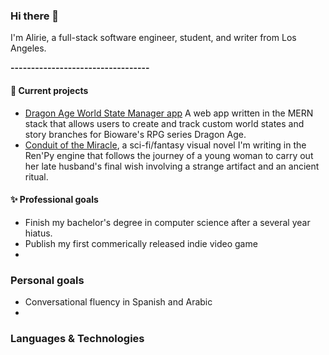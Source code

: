 ### Hi there 👋
I'm Alirie, a full-stack software engineer, student, and writer from Los Angeles. 

**----------------------------------**

<!--
**AlirieGray/AlirieGray** is a ✨ _special_ ✨ repository because its `README.md` (this file) appears on your GitHub profile.

Here are some ideas to get you started:

- 🔭 I’m currently working on ...
- 🌱 I’m currently learning ...
- 👯 I’m looking to collaborate on ...
- 🤔 I’m looking for help with ...
- 💬 Ask me about ...
- 📫 How to reach me: ...
- 😄 Pronouns: she/her or he/him

- ⚡ Fun fact: ...
-->

#### :rose: Current projects
- [Dragon Age World State Manager app](https://github.com/AlirieGray/da-state-manager) A web app written in the MERN stack that allows users to create and track custom world states and story branches for Bioware's RPG series Dragon Age.  
- [Conduit of the Miracle](https://github.com/AlirieGray/prologue), a sci-fi/fantasy visual novel I'm writing in the Ren'Py engine that follows the journey of a young woman to carry out her late husband's final wish involving a strange artifact and an ancient ritual.

#### :sparkles: Professional goals
- Finish my bachelor's degree in computer science after a several year hiatus.
- Publish my first commerically released indie video game
- 

### Personal goals
- Conversational fluency in Spanish and Arabic
- 

### Languages & Technologies


